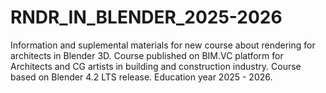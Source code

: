 # RNDR_IN_BLENDER_2025-2026
Information and suplemental materials for new course about rendering for architects in Blender 3D.
Course published on BIM.VC platform for Architects and CG artists in building and construction industry.
Course based on Blender 4.2 LTS release.
Education year 2025 - 2026.